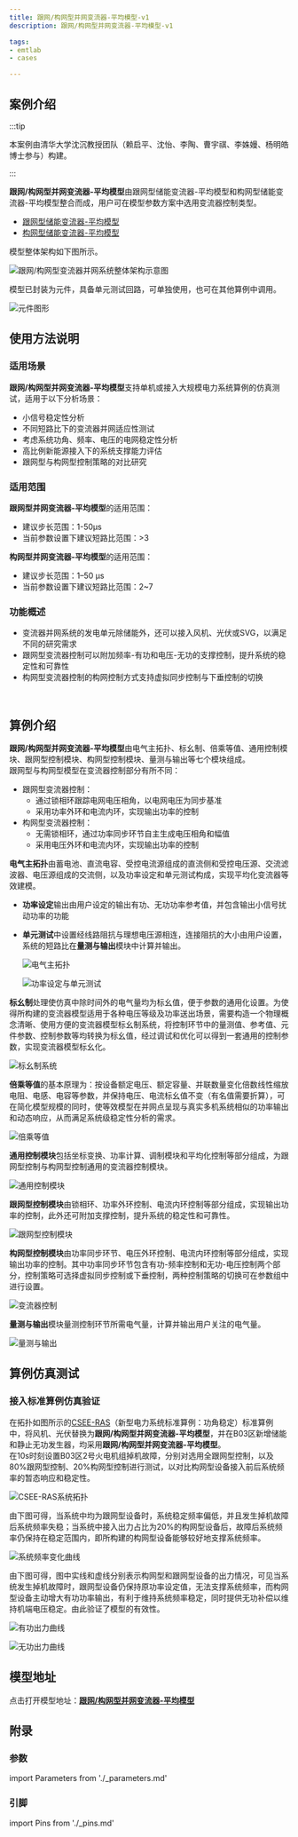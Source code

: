 ```yaml
---
title: 跟网/构网型并网变流器-平均模型-v1
description: 跟网/构网型并网变流器-平均模型-v1

tags:
- emtlab
- cases

---
```


## 案例介绍

:::tip

本案例由清华大学沈沉教授团队（赖启平、沈怡、李陶、曹宇祺、李姝嫚、杨明皓博士参与）构建。

:::

**跟网/构网型并网变流器-平均模型**由跟网型储能变流器-平均模型和构网型储能变流器-平均模型整合而成，用户可在模型参数方案中选用变流器控制类型。  
   + [跟网型储能变流器-平均模型](../10-pcs_gfl-acad_dps_lqp-v1/index.md)  
   + [构网型储能变流器-平均模型](../20-pcs_gfm-acad_dps_lqp-v1/index.md)

模型整体架构如下图所示。

![跟网/构网型变流器并网系统整体架构示意图](./ibr-acad_dps_lqp-overall-structure.png "跟网/构网型变流器并网系统整体架构示意图")  

模型已封装为元件，具备单元测试回路，可单独使用，也可在其他算例中调用。  

![元件图形](./ibr-acad_dps_lqp-graphic.png "元件图形")


## 使用方法说明

### 适用场景

**跟网/构网型并网变流器-平均模型**支持单机或接入大规模电力系统算例的仿真测试，适用于以下分析场景：
   + 小信号稳定性分析
   + 不同短路比下的变流器并网适应性测试
   + 考虑系统功角、频率、电压的电网稳定性分析
   + 高比例新能源接入下的系统支撑能力评估
   + 跟网型与构网型控制策略的对比研究  

### 适用范围  

**跟网型并网变流器-平均模型**的适用范围：  
   + 建议步长范围：1-50μs  
   + 当前参数设置下建议短路比范围：>3

**构网型并网变流器-平均模型**的适用范围：  
  + 建议步长范围：1–50 μs  
  + 当前参数设置下建议短路比范围：2~7

### 功能概述  

   + 变流器并网系统的发电单元除储能外，还可以接入风机、光伏或SVG，以满足不同的研究需求  
   + 跟网型变流器控制可以附加频率-有功和电压-无功的支撑控制，提升系统的稳定性和可靠性  
   + 构网型变流器控制的构网控制方式支持虚拟同步控制与下垂控制的切换 

  
## 算例介绍

**跟网/构网型并网变流器-平均模型**由电气主拓扑、标幺制、倍乘等值、通用控制模块、跟网型控制模块、构网型控制模块、量测与输出等七个模块组成。  
跟网型与构网型模型在变流器控制部分有所不同：
+ 跟网型变流器控制：
   + 通过锁相环跟踪电网电压相角，以电网电压为同步基准
   + 采用功率外环和电流内环，实现输出功率的控制
 + 构网型变流器控制：
   + 无需锁相环，通过功率同步环节自主生成电压相角和幅值
   + 采用电压外环和电流内环，实现输出功率的控制

**电气主拓扑**由蓄电池、直流电容、受控电流源组成的直流侧和受控电压源、交流滤波器、电压源组成的交流侧，以及功率设定和单元测试构成，实现平均化变流器等效建模。  
+ **功率设定**输出由用户设定的输出有功、无功功率参考值，并包含输出小信号扰动功率的功能  
+ **单元测试**中设置经线路阻抗与理想电压源相连，连接阻抗的大小由用户设置，系统的短路比在**量测与输出**模块中计算并输出。  
  
  ![电气主拓扑](./ibr-acad_dps_lqp-main.png "电气主拓扑")

  ![功率设定与单元测试](./ibr-acad_dps_lqp-main2.png "功率设定与单元测试")  

**标幺制**处理使仿真中除时间外的电气量均为标幺值，便于参数的通用化设置。为使得所构建的变流器模型适用于各种电压等级及功率送出场景，需要构造一个物理概念清晰、使用方便的变流器模型标幺制系统，将控制环节中的量测值、参考值、元件参数、控制参数等均转换为标幺值，经过调试和优化可以得到一套通用的控制参数，实现变流器模型标幺化。

![标幺制系统](./ibr-acad_dps_lqp-pu.png "标幺制系统")

**倍乘等值**的基本原理为：按设备额定电压、额定容量、并联数量变化倍数线性缩放电阻、电感、电容等参数，并保持电压、电流标幺值不变（有名值需要折算），可在简化模型规模的同时，使等效模型在并网点呈现与真实多机系统相似的功率输出和动态响应，从而满足系统级稳定性分析的需求。

![倍乘等值](./ibr-acad_dps_lqp-multi.png "倍乘等值")

**通用控制模块**包括坐标变换、功率计算、调制模块和平均化控制等部分组成，为跟网型控制与构网型控制通用的变流器控制模块。  

![通用控制模块](./ibr-acad_dps_lqp-vsc.png "通用控制模块")

**跟网型控制模块**由锁相环、功率外环控制、电流内环控制等部分组成，实现输出功率的控制，此外还可附加支撑控制，提升系统的稳定性和可靠性。

![跟网型控制模块](./ibr-acad_dps_lqp-gfl.png "跟网型控制模块")  

**构网型控制模块**由功率同步环节、电压外环控制、电流内环控制等部分组成，实现输出功率的控制。其中功率同步环节包含有功-频率控制和无功-电压控制两个部分，控制策略可选择虚拟同步控制或下垂控制，两种控制策略的切换可在参数组中进行设置。

![变流器控制](./ibr-acad_dps_lqp-gfm.png "变流器控制")

**量测与输出**模块量测控制环节所需电气量，计算并输出用户关注的电气量。

![量测与输出](./ibr-acad_dps_lqp-output.png "量测与输出")  

## 算例仿真测试

### 接入标准算例仿真验证

在拓扑如图所示的[CSEE-RAS](../../../10-typical-cases/80-csee-standard-systems/10-csee-ras-aperiodic-v1/)（新型电力系统标准算例：功角稳定）标准算例中，将风机、光伏替换为**跟网/构网型并网变流器-平均模型**，并在B03区新增储能和静止无功发生器，均采用**跟网/构网型并网变流器-平均模型**。  
在10s时刻设置B03区2号火电机组掉机故障，分别对选用全跟网型控制，以及80%跟网型控制、20%构网型控制进行测试，以对比构网型设备接入前后系统频率的暂态响应和稳定性。

![CSEE-RAS系统拓扑](./ibr-acad_dps_lqp-csee.png "CSEE-RAS系统拓扑")

由下图可得，当系统中均为跟网型设备时，系统稳定频率偏低，并且发生掉机故障后系统频率失稳；当系统中接入出力占比为20%的构网型设备后，故障后系统频率仍保持在稳定范围内，即所构建的构网型设备能够较好地支撑系统频率。

![系统频率变化曲线](./ibr-acad_dps_lqp-frequency.png "系统频率变化曲线")

由下图可得，图中实线和虚线分别表示构网型和跟网型设备的出力情况，可见当系统发生掉机故障时，跟网型设备仍保持原功率设定值，无法支撑系统频率，而构网型设备主动增大有功功率输出，有利于维持系统频率稳定，同时提供无功补偿以维持机端电压稳定。由此验证了模型的有效性。  

![有功出力曲线](./ibr-acad_dps_lqp-active.png "有功出力曲线")  

![无功出力曲线](./ibr-acad_dps_lqp-reactive.png "无功出力曲线")




## 模型地址
点击打开模型地址：[**跟网/构网型并网变流器-平均模型**](https://cloudpss.net/model/open-cloudpss/IBR-acad_DPS_lqp-v1b1)  


## 附录

### 参数

import Parameters from './_parameters.md'

<Parameters/>

### 引脚

import Pins from './_pins.md'

<Pins/>
